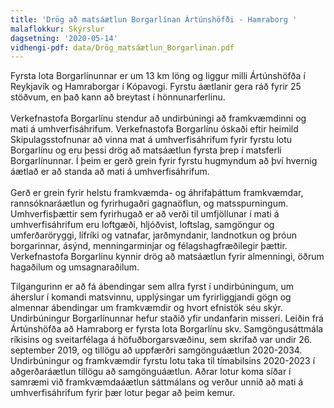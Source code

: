 ```yaml
---
title: 'Drög að matsáætlun Borgarlínan Ártúnshöfði - Hamraborg '
malaflokkur: Skýrslur
dagsetning: '2020-05-14'
vidhengi-pdf: data/Drög_matsáætlun_Borgarlinan.pdf
---
```

Fyrsta lota Borgarlínunnar er um 13 km löng og liggur milli Ártúnshöfða í Reykjavík og Hamraborgar í Kópavogi. Fyrstu áætlanir gera ráð fyrir 25 stöðvum, en það kann að breytast í hönnunarferlinu. \
\
Verkefnastofa Borgarlínu stendur að undirbúningi að framkvæmdinni og mati á umhverfisáhrifum. Verkefnastofa Borgarlínu óskaði eftir heimild Skipulagsstofnunar að vinna mat á umhverfisáhrifum fyrir fyrstu lotu Borgarlínu og eru þessi drög að matsáætlun fyrsta þrep í matsferli Borgarlínunnar. Í þeim er gerð grein fyrir fyrstu hugmyndum að því hvernig áætlað er að standa að mati á umhverfisáhrifum. \
\
Gerð er grein fyrir helstu framkvæmda- og áhrifaþáttum framkvæmdar, rannsóknaráætlun og fyrirhugaðri gagnaöflun, og matsspurningum. Umhverfisþættir sem fyrirhugað er að verði til umfjöllunar í mati á umhverfisáhrifum eru loftgæði, hljóðvist, loftslag, samgöngur og umferðaröryggi, lífríki og vatnafar, jarðmyndanir, landnotkun og þróun borgarinnar, ásýnd, menningarminjar og félagshagfræðilegir þættir. Verkefnastofa Borgarlínu kynnir drög að matsáætlun fyrir almenningi, öðrum hagaðilum og umsagnaraðilum. 

Tilgangurinn er að fá ábendingar sem allra fyrst í undirbúningum, um áherslur í komandi matsvinnu, upplýsingar um fyrirliggjandi gögn og almennar ábendingar um framkvæmdir og hvort efnistök séu skýr. Undirbúningur Borgarlínunnar hefur staðið yfir undanfarin misseri. Leiðin frá Ártúnshöfða að Hamraborg er fyrsta lota Borgarlínu skv. Samgöngusáttmála ríkisins og sveitarfélaga á höfuðborgarsvæðinu, sem skrifað var undir 26. september 2019, og tillögu að uppfærðri samgönguáætlun 2020-2034. Undirbúningur og framkvæmdir fyrstu lotu taka til tímabilsins 2020-2023 í aðgerðaráætlun tillögu að samgönguáætlun. Aðrar lotur koma síðar í samræmi við framkvæmdaáætlun sáttmálans og verður unnið að mati á umhverfisáhrifum fyrir þær lotur þegar að þeim kemur.
